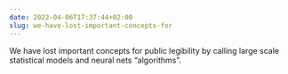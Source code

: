 ```yaml
---
date: 2022-04-06T17:37:44+02:00
slug: we-have-lost-important-concepts-for
---
```

We have lost important concepts for public legibility by calling large scale statistical models and neural nets “algorithms”.


